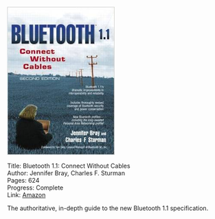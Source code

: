 ![Book cover](cover.jpg)

Title: Bluetooth 1.1: Connect Without Cables <br>
Author:  Jennifer Bray, Charles F. Sturman<br>
Pages:    624<br>
Progress:  Complete<br>
Link: [Amazon](http://www.amazon.com/Bluetooth-1-1-Connect-Without-Edition/dp/0130661066)<br>

The authoritative, in-depth guide to the new Bluetooth 1.1 specification.
